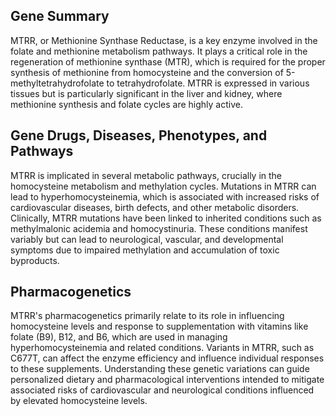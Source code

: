 ## Gene Summary
MTRR, or Methionine Synthase Reductase, is a key enzyme involved in the folate and methionine metabolism pathways. It plays a critical role in the regeneration of methionine synthase (MTR), which is required for the proper synthesis of methionine from homocysteine and the conversion of 5-methyltetrahydrofolate to tetrahydrofolate. MTRR is expressed in various tissues but is particularly significant in the liver and kidney, where methionine synthesis and folate cycles are highly active.

## Gene Drugs, Diseases, Phenotypes, and Pathways
MTRR is implicated in several metabolic pathways, crucially in the homocysteine metabolism and methylation cycles. Mutations in MTRR can lead to hyperhomocysteinemia, which is associated with increased risks of cardiovascular diseases, birth defects, and other metabolic disorders. Clinically, MTRR mutations have been linked to inherited conditions such as methylmalonic acidemia and homocystinuria. These conditions manifest variably but can lead to neurological, vascular, and developmental symptoms due to impaired methylation and accumulation of toxic byproducts.

## Pharmacogenetics
MTRR's pharmacogenetics primarily relate to its role in influencing homocysteine levels and response to supplementation with vitamins like folate (B9), B12, and B6, which are used in managing hyperhomocysteinemia and related conditions. Variants in MTRR, such as C677T, can affect the enzyme efficiency and influence individual responses to these supplements. Understanding these genetic variations can guide personalized dietary and pharmacological interventions intended to mitigate associated risks of cardiovascular and neurological conditions influenced by elevated homocysteine levels.
